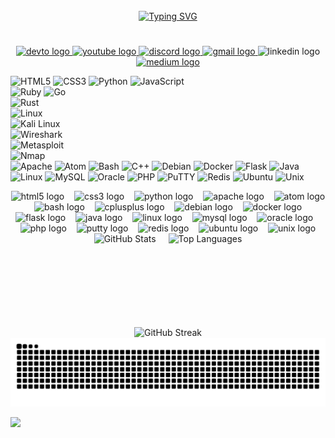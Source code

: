 <br clear="both">
<div align="center">
<a href="https://git.io/typing-svg"><img src="https://readme-typing-svg.demolab.com?font=Fira+Code&size=18&pause=1000&color=778BA5&width=435&lines=%F0%9F%91%8B+Hi+there+%F0%9F%91%80+I%E2%80%99m+a+Security+Researcher;Welcome+to+my+world+%F0%9F%91%88(%E2%8C%92%E2%96%BD%E2%8C%92)%F0%9F%91%89..." alt="Typing SVG" /></a>
</div>

<h1 align="center"></h1>


<div align="center">
  <a href="https://dev.to/@0xcrax" target="_blank">
    <img src="https://img.shields.io/static/v1?message=dev.to&logo=dev.to&label=&color=0A0A0A&logoColor=white&labelColor=&style=for-the-badge" height="23" alt="devto logo"  />
  </a>
  <a href="https://www.youtube.com/@0xcrax" target="_blank">
    <img src="https://img.shields.io/static/v1?message=Youtube&logo=youtube&label=&color=FF0000&logoColor=white&labelColor=&style=for-the-badge" height="22" alt="youtube logo"  />
  </a>
  <a href="https://discord.com/users/1208475631554396183" target="_blank">
    <img src="https://img.shields.io/static/v1?message=Discord&logo=discord&label=&color=7289DA&logoColor=white&labelColor=&style=for-the-badge" height="22" alt="discord logo"  />
  </a>
  <a href="crackerzeroone@gmail.com" target="_blank">
    <img src="https://img.shields.io/static/v1?message=Gmail&logo=gmail&label=&color=D14836&logoColor=white&labelColor=&style=for-the-badge" height="22" alt="gmail logo"  />
  </a>
  <img src="https://img.shields.io/static/v1?message=LinkedIn&logo=linkedin&label=&color=0077B5&logoColor=white&labelColor=&style=for-the-badge" height="22" alt="linkedin logo"  />
  <a href="https://medium.com/@0xcarx" target="_blank">
    <img src="https://img.shields.io/static/v1?message=Medium&logo=medium&label=&color=12100E&logoColor=white&labelColor=&style=for-the-badge" height="23" alt="medium logo"  />
  </a>
</div>

![HTML5](https://img.shields.io/badge/-HTML5-E34F26?logo=html5&logoColor=white)
![CSS3](https://img.shields.io/badge/-CSS3-1572B6?logo=css3&logoColor=white)
![Python](https://img.shields.io/badge/-Python-3776AB?logo=python&logoColor=white)
![JavaScript](https://img.shields.io/badge/-JavaScript-F7DF1E?logo=javascript&logoColor=black)  
![Ruby](https://img.shields.io/badge/-Ruby-CC342D?logo=ruby&logoColor=white)
![Go](https://img.shields.io/badge/-Go-00ADD8?logo=go&logoColor=white)  
![Rust](https://img.shields.io/badge/-Rust-000000?logo=rust&logoColor=white)  
![Linux](https://img.shields.io/badge/-Linux-FCC624?logo=linux&logoColor=black)  
![Kali Linux](https://img.shields.io/badge/-Kali_Linux-557CBF?logo=kalilinux&logoColor=white)  
![Wireshark](https://img.shields.io/badge/-Wireshark-1C6FE1?logo=wireshark&logoColor=white)  
![Metasploit](https://img.shields.io/badge/-Metasploit-4B0082?logo=metasploit&logoColor=white)  
![Nmap](https://img.shields.io/badge/-Nmap-428BCA?logo=nmap&logoColor=white)  
![Apache](https://img.shields.io/badge/-Apache-D22128?logo=apache&logoColor=white)
![Atom](https://img.shields.io/badge/-Atom-66595C?logo=atom&logoColor=white)
![Bash](https://img.shields.io/badge/-Bash-4EAA25?logo=gnubash&logoColor=white)
![C++](https://img.shields.io/badge/-C++-00599C?logo=c%2B%2B&logoColor=white)
![Debian](https://img.shields.io/badge/-Debian-A81D33?logo=debian&logoColor=white)
![Docker](https://img.shields.io/badge/-Docker-2496ED?logo=docker&logoColor=white)
![Flask](https://img.shields.io/badge/-Flask-000000?logo=flask&logoColor=white)
![Java](https://img.shields.io/badge/-Java-007396?logo=java&logoColor=white)
![Linux](https://img.shields.io/badge/-Linux-FCC624?logo=linux&logoColor=black)
![MySQL](https://img.shields.io/badge/-MySQL-4479A1?logo=mysql&logoColor=white)
![Oracle](https://img.shields.io/badge/-Oracle-F80000?logo=oracle&logoColor=white)
![PHP](https://img.shields.io/badge/-PHP-777BB4?logo=php&logoColor=white)
![PuTTY](https://img.shields.io/badge/-PuTTY-000000?logo=putty&logoColor=white)
![Redis](https://img.shields.io/badge/-Redis-DC382D?logo=redis&logoColor=white)
![Ubuntu](https://img.shields.io/badge/-Ubuntu-E95420?logo=ubuntu&logoColor=white)
![Unix](https://img.shields.io/badge/-Unix-000000?logo=unix&logoColor=white)



<div align="center">

  <img src="https://cdn.jsdelivr.net/gh/devicons/devicon/icons/html5/html5-original.svg" height="30" alt="html5 logo" />
  &nbsp;&nbsp;
  <img src="https://cdn.jsdelivr.net/gh/devicons/devicon/icons/css3/css3-original.svg" height="30" alt="css3 logo" />
  &nbsp;&nbsp;
  <img src="https://cdn.jsdelivr.net/gh/devicons/devicon/icons/python/python-original.svg" height="30" alt="python logo" />
  &nbsp;&nbsp;
  <img src="https://cdn.jsdelivr.net/gh/devicons/devicon/icons/apache/apache-original.svg" height="30" alt="apache logo" />
  &nbsp;&nbsp;
  <img src="https://cdn.jsdelivr.net/gh/devicons/devicon/icons/atom/atom-original.svg" height="30" alt="atom logo" />
  &nbsp;&nbsp;
  <img src="https://cdn.jsdelivr.net/gh/devicons/devicon/icons/bash/bash-original.svg" height="30" alt="bash logo" />
  &nbsp;&nbsp;
  <img src="https://cdn.jsdelivr.net/gh/devicons/devicon/icons/cplusplus/cplusplus-original.svg" height="30" alt="cplusplus logo" />
  &nbsp;&nbsp;
  <img src="https://cdn.jsdelivr.net/gh/devicons/devicon/icons/debian/debian-original.svg" height="30" alt="debian logo" />
  &nbsp;&nbsp;
  <img src="https://cdn.jsdelivr.net/gh/devicons/devicon/icons/docker/docker-original.svg" height="30" alt="docker logo" />
  &nbsp;&nbsp;
  <img src="https://cdn.jsdelivr.net/gh/devicons/devicon/icons/flask/flask-original.svg" height="30" alt="flask logo" />
  &nbsp;&nbsp;
  <img src="https://cdn.jsdelivr.net/gh/devicons/devicon/icons/java/java-original.svg" height="30" alt="java logo" />
  &nbsp;&nbsp;
  <img src="https://cdn.jsdelivr.net/gh/devicons/devicon/icons/linux/linux-original.svg" height="30" alt="linux logo" />
  &nbsp;&nbsp;
  <img src="https://cdn.jsdelivr.net/gh/devicons/devicon/icons/mysql/mysql-original.svg" height="30" alt="mysql logo" />
  &nbsp;&nbsp;
  <img src="https://cdn.jsdelivr.net/gh/devicons/devicon/icons/oracle/oracle-original.svg" height="30" alt="oracle logo" />
  &nbsp;&nbsp;
  <img src="https://cdn.jsdelivr.net/gh/devicons/devicon/icons/php/php-original.svg" height="30" alt="php logo" />
  &nbsp;&nbsp;
  <img src="https://cdn.jsdelivr.net/gh/devicons/devicon/icons/putty/putty-original.svg" height="30" alt="putty logo" />
  &nbsp;&nbsp;
  <img src="https://cdn.jsdelivr.net/gh/devicons/devicon/icons/redis/redis-original.svg" height="30" alt="redis logo" />
  &nbsp;&nbsp;
  <img src="https://cdn.jsdelivr.net/gh/devicons/devicon/icons/ubuntu/ubuntu-plain.svg" height="30" alt="ubuntu logo" />
  &nbsp;&nbsp;
  <img src="https://cdn.jsdelivr.net/gh/devicons/devicon/icons/unix/unix-original.svg" height="30" alt="unix logo" />

</div>








<div align="center" style="display: flex; justify-content: center; gap: 20px; flex-wrap: wrap;">
  <img src="https://github-readme-stats.vercel.app/api?username=0xcrax&show_icons=true&theme=shadow_blue&hide_border=true&bg_color=00000000" alt="GitHub Stats" height="150"/>
  <img src="https://github-readme-stats.vercel.app/api/top-langs/?username=0xcrax&layout=compact&theme=shadow_blue&hide_border=true&bg_color=00000000" alt="Top Languages" height="150"/>
</div>
<div align="center">
  <img src="https://github-readme-streak-stats.herokuapp.com/?user=0xcrax&theme=shadow_blue&hide_border=true&background=00000000" alt="GitHub Streak" height="150"/>
</div>



<img src="https://raw.githubusercontent.com/0xcrax/0xcrax/output/snake.svg" alt="Snake animation" />

[![](https://visitcount.itsvg.in/api?id=rrrr&label=Profile%20Views&color=8&icon=5&pretty=true)](https://visitcount.itsvg.in)
